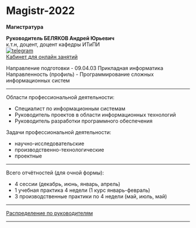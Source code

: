 # Magistr-2022

**Магистратура**  

**Руководитель БЕЛЯКОВ Андрей Юрьевич**  
к.т.н, доцент, доцент кафедры ИТиПИ  
[![telegram](https://pcoding.ru/ico/telegram.png)](https://t.me/AndreyPerm)  
[Кабинет для онлайн занятий](https://bbb6.psaa.ru/b/cxy-tmy-6rl-vyv)  

Направление подготовки - 09.04.03 Прикладная информатика  
Направленность (профиль) - Программирование сложных информационных систем  

---  

Области профессиональной деятельности:  
- Специалист по информационным системам  
- Руководитель проектов в области информационных технологий  
- Руководитель разработки программного обеспечения  

Задачи профессиональной деятельности:  
- научно-исследовательские  
- производственно-технологические  
- проектные  

---  

Всего отчётностей (для очной формы):  
- 4 сессии (декабрь, июнь, январь, апрель)  
- 1 учебная практика 4 недели (1 курс январь-февраль)  
- 3 производственные практики по 4 недели (май, июль, май)  

---  

[Распределение по руководителям](distrib.md)  

---  
